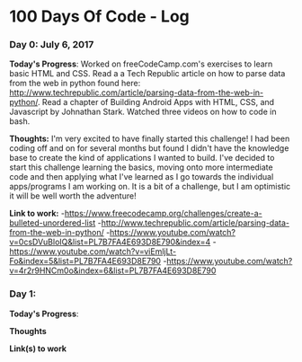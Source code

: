 # 100 Days Of Code - Log

### Day 0: July 6, 2017

**Today's Progress**: Worked on freeCodeCamp.com's exercises to learn basic HTML and CSS. Read a a Tech Republic article on how to parse data from the web in python found here: http://www.techrepublic.com/article/parsing-data-from-the-web-in-python/. Read a chapter of Building Android Apps with HTML, CSS, and Javascript by Johnathan Stark. Watched three videos on how to code in bash. 

**Thoughts:** I'm very excited to have finally started this challenge! I had been coding off and on for several months but found I didn't have the knowledge base to create the kind of applications I wanted to build. I've decided to start this challenge learning the basics, moving onto more intermediate code and then applying what I've learned as I go towards the individual apps/programs I am working on. It is a bit of a challenge, but I am optimistic it will be well worth the adventure!

**Link to work:** 
-https://www.freecodecamp.org/challenges/create-a-bulleted-unordered-list
-http://www.techrepublic.com/article/parsing-data-from-the-web-in-python/
-https://www.youtube.com/watch?v=0csDVuBloIQ&list=PL7B7FA4E693D8E790&index=4
-https://www.youtube.com/watch?v=viEmljLt-Fo&index=5&list=PL7B7FA4E693D8E790
-https://www.youtube.com/watch?v=4r2r9HNCm0o&index=6&list=PL7B7FA4E693D8E790

### Day 1: 

**Today's Progress**: 

**Thoughts** 

**Link(s) to work**

